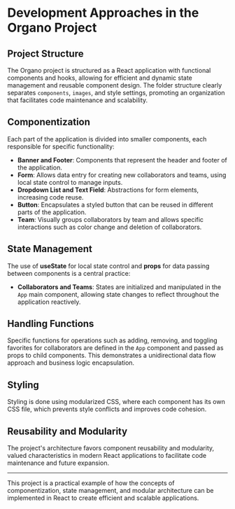 # Development Approaches in the Organo Project

## Project Structure

The Organo project is structured as a React application with functional components and hooks, allowing for efficient and dynamic state management and reusable component design. The folder structure clearly separates `components`, `images`, and style settings, promoting an organization that facilitates code maintenance and scalability.

## Componentization

Each part of the application is divided into smaller components, each responsible for specific functionality:

- **Banner and Footer**: Components that represent the header and footer of the application.
- **Form**: Allows data entry for creating new collaborators and teams, using local state control to manage inputs.
- **Dropdown List and Text Field**: Abstractions for form elements, increasing code reuse.
- **Button**: Encapsulates a styled button that can be reused in different parts of the application.
- **Team**: Visually groups collaborators by team and allows specific interactions such as color change and deletion of collaborators.

## State Management

The use of **useState** for local state control and **props** for data passing between components is a central practice:

- **Collaborators and Teams**: States are initialized and manipulated in the `App` main component, allowing state changes to reflect throughout the application reactively.

## Handling Functions

Specific functions for operations such as adding, removing, and toggling favorites for collaborators are defined in the `App` component and passed as props to child components. This demonstrates a unidirectional data flow approach and business logic encapsulation.

## Styling

Styling is done using modularized CSS, where each component has its own CSS file, which prevents style conflicts and improves code cohesion.

## Reusability and Modularity

The project's architecture favors component reusability and modularity, valued characteristics in modern React applications to facilitate code maintenance and future expansion.

---

This project is a practical example of how the concepts of componentization, state management, and modular architecture can be implemented in React to create efficient and scalable applications.
